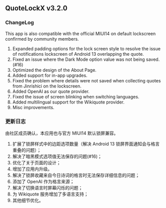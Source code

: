 ## QuoteLockX v3.2.0

### ChangeLog

This app is also compatible with the official MIUI14 on default lockscreen confirmed by community members.

1. Expanded padding options for the lock screen style to resolve the issue of notifications lockscreen of Android 13 overlapping the quote.
2. Fixed an issue where the Dark Mode option value was not being saved.(#16)
3. Optimized the design of the About Page.
4. Added support for in-app upgrades.
5. Fixed the problem where details were not saved when collecting quotes from Jinrishici on the lockscreen.
6. Added OpenAI as our quote provider.
7. Fixed the issue of screen blinking when switching languages.
8. Added multilingual support for the Wikiquote provider.
9. Misc improvements.

### 更新日志

由社区成员确认，本应用也与官方 MIUI14 默认锁屏兼容。

1. 扩展了锁屏样式中的边距选项数量（解决 Android 13 锁屏界面通知会与格言重叠的问题）；
2. 解决了暗黑模式选项值无法保存的问题(#16)；
3. 优化了关于页面的设计；
4. 增加了应用内升级。
5. 解决了锁屏收藏来自今日诗词的格言时无法保存详细信息的问题；
6. 添加了 OpenAI 作为格言来源；
7. 解决了切换语言时屏幕闪烁的问题；
8. 为 Wikiquote 服务增加了多语言支持；
9. 其他细节优化。
